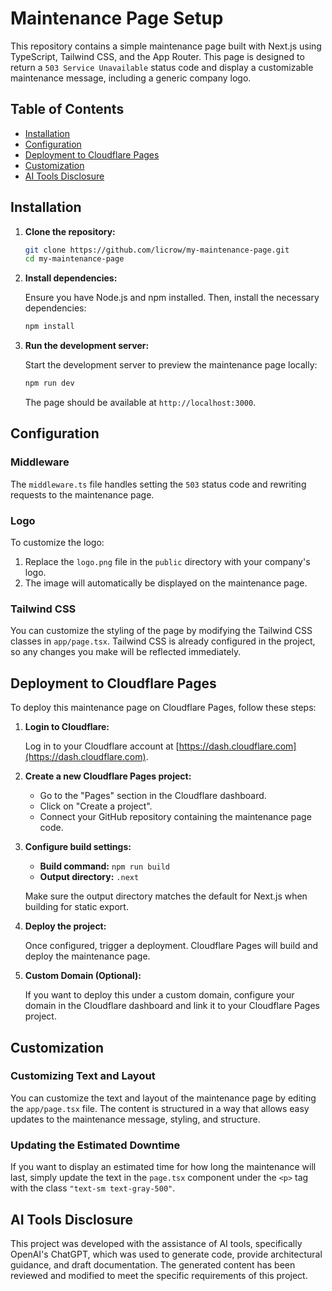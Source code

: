 # Maintenance Page Setup

This repository contains a simple maintenance page built with Next.js using TypeScript, Tailwind CSS, and the App Router. This page is designed to return a `503 Service Unavailable` status code and display a customizable maintenance message, including a generic company logo.

## Table of Contents

- [Installation](#installation)
- [Configuration](#configuration)
- [Deployment to Cloudflare Pages](#deployment-to-cloudflare-pages)
- [Customization](#customization)
- [AI Tools Disclosure](#ai-tools-disclosure)

## Installation

1. **Clone the repository:**

   ```bash
   git clone https://github.com/licrow/my-maintenance-page.git
   cd my-maintenance-page
   ```

2. **Install dependencies:**

   Ensure you have Node.js and npm installed. Then, install the necessary dependencies:

   ```bash
   npm install
   ```

3. **Run the development server:**

   Start the development server to preview the maintenance page locally:

   ```bash
   npm run dev
   ```

   The page should be available at `http://localhost:3000`.

## Configuration

### Middleware

The `middleware.ts` file handles setting the `503` status code and rewriting requests to the maintenance page.

### Logo

To customize the logo:

1. Replace the `logo.png` file in the `public` directory with your company's logo.
2. The image will automatically be displayed on the maintenance page.

### Tailwind CSS

You can customize the styling of the page by modifying the Tailwind CSS classes in `app/page.tsx`. Tailwind CSS is already configured in the project, so any changes you make will be reflected immediately.

## Deployment to Cloudflare Pages

To deploy this maintenance page on Cloudflare Pages, follow these steps:

1. **Login to Cloudflare:**

   Log in to your Cloudflare account at [https://dash.cloudflare.com](https://dash.cloudflare.com).

2. **Create a new Cloudflare Pages project:**

   - Go to the "Pages" section in the Cloudflare dashboard.
   - Click on "Create a project".
   - Connect your GitHub repository containing the maintenance page code.

3. **Configure build settings:**

   - **Build command:** `npm run build`
   - **Output directory:** `.next`

   Make sure the output directory matches the default for Next.js when building for static export.

4. **Deploy the project:**

   Once configured, trigger a deployment. Cloudflare Pages will build and deploy the maintenance page.

5. **Custom Domain (Optional):**

   If you want to deploy this under a custom domain, configure your domain in the Cloudflare dashboard and link it to your Cloudflare Pages project.

## Customization

### Customizing Text and Layout

You can customize the text and layout of the maintenance page by editing the `app/page.tsx` file. The content is structured in a way that allows easy updates to the maintenance message, styling, and structure.

### Updating the Estimated Downtime

If you want to display an estimated time for how long the maintenance will last, simply update the text in the `page.tsx` component under the `<p>` tag with the class `"text-sm text-gray-500"`.

## AI Tools Disclosure

This project was developed with the assistance of AI tools, specifically OpenAI's ChatGPT, which was used to generate code, provide architectural guidance, and draft documentation. The generated content has been reviewed and modified to meet the specific requirements of this project.
